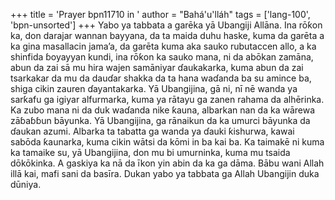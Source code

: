 +++
title = 'Prayer bpn11710 in '
author = "Bahá'u'lláh"
tags = ['lang-100', 'bpn-unsorted']
+++
Yabo ya tabbata a garēka yā Ubangiji Allāna. Ina rōƙon ka, don darajar wannan bayyana, da ta maida duhu haske, kuma da garēta a ka gina masallacin jama’a, da garēta kuma aka sauko rubutaccen allo, a ka shinfida ɓoyayyan kundi, ina rōƙon ka sauko mana, ni da abōkan zamāna, abun da zai sā mu hira wajen samāniyar ɗaukakarka, kuma abun da zai tsarkakar da mu da dauɗar shakka da ta hana waɗanda ba su amince ba, shiga cikin zauren ɗayantakarka. Yā Ubangijina, gā ni, nī nē wanda ya sarƙafu ga igiyar alfurmarka, kuma ya rātayu ga zanen rahama da alhērinka. Ka zubo mana ni da duk waɗanda nike ƙauna, albarkan nan da ka wārewa zāɓaɓɓun bāyunka.
Yā Ubangijina, ga rānaikun da ka umurci bāyunka da ɗaukan azumi. Albarka ta tabatta ga wanda ya ɗauki ƙishurwa, kawai sabōda ƙaunarka, kuma cikin wātsi da kōmi in ba kai ba. Ka taimakē ni kuma ka tamaike su, yā Ubangijina, don mu bi umurninka, kuma mu tsaida dōkōkinka. 
A gaskiya ka nā da īkon yin abin da ka ga dāma. Bābu wani Allah illā kai, mafi sani da basīra. Dukan yabo ya tabbata ga Allah Ubangijin duka dūniya.
